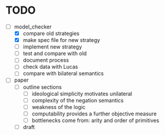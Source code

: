 # TODO

- [ ] model_checker
  - [x] compare old strategies
  - [x] make spec file for new strategy
  - [ ] implement new strategy
  - [ ] test and compare with old
  - [ ] document process
  - [ ] check data with Lucas
  - [ ] compare with bilateral semantics
- [ ] paper
  - [ ] outline sections
    - [ ] ideological simplicity motivates unilateral
    - [ ] complexity of the negation semantics
    - [ ] weakness of the logic
    - [ ] computability provides a further objective measure
    - [ ] bottlenecks come from: arity and order of primitives
  - [ ] draft
